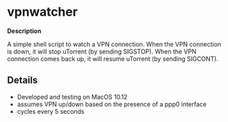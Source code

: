 # vpnwatcher

**Description**

A simple shell script to watch a VPN connection. When the VPN
connection is down, it will stop uTorrent (by sending SIGSTOP). When
the VPN connection comes back up, it will resume uTorrent (by sending
SIGCONT).

## Details

* Developed and testing on MacOS 10.12
* assumes VPN up/down based on the presence of a ppp0 interface
* cycles every 5 seconds
